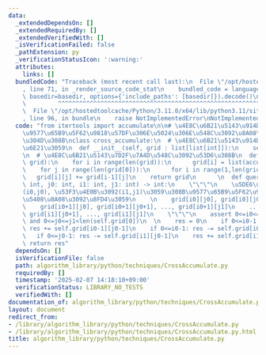 ```yaml
---
data:
  _extendedDependsOn: []
  _extendedRequiredBy: []
  _extendedVerifiedWith: []
  _isVerificationFailed: false
  _pathExtension: py
  _verificationStatusIcon: ':warning:'
  attributes:
    links: []
  bundledCode: "Traceback (most recent call last):\n  File \"/opt/hostedtoolcache/Python/3.11.0/x64/lib/python3.11/site-packages/onlinejudge_verify/documentation/build.py\"\
    , line 71, in _render_source_code_stat\n    bundled_code = language.bundle(stat.path,\
    \ basedir=basedir, options={'include_paths': [basedir]}).decode()\n          \
    \         ^^^^^^^^^^^^^^^^^^^^^^^^^^^^^^^^^^^^^^^^^^^^^^^^^^^^^^^^^^^^^^^^^^^^^^^^^^^^^^^^^\n\
    \  File \"/opt/hostedtoolcache/Python/3.11.0/x64/lib/python3.11/site-packages/onlinejudge_verify/languages/python.py\"\
    , line 96, in bundle\n    raise NotImplementedError\nNotImplementedError\n"
  code: "from itertools import accumulate\n\n# \u4E8C\u6B21\u5143\u914D\u5217\u306E\
    \u9577\u65B9\u5F62\u9818\u57DF\u306E\u5024\u306E\u548C\u3092\u8A08\u7B97\u3067\
    \u304D\u308B\nclass cross_accumulate:\n  # \u4E8C\u6B21\u5143\u914D\u5217\u3092\
    \u6E21\u3059\n  def __init__(self, grid : list[list[int]]):\n    self.grid = self._crossAccumulate(grid)\n\
    \n  # \u4E8C\u6B21\u5143\u7D2F\u7A4D\u548C\u3092\u53D6\u308B\n  def _crossAccumulate(self,\
    \ grid):\n    for i in range(len(grid)):\n      grid[i] = list(accumulate(grid[i]))\n\
    \    for j in range(len(grid[0])):\n      for i in range(1,len(grid)):\n     \
    \   grid[i][j] += grid[i-1][j]\n    return grid\n      \n  def query(self, i0:\
    \ int, j0: int, i1: int, j1: int) -> int:\n    \"\"\"\n    \u5DE6\u4E0A\u3092\
    (i0,j0), \u53F3\u4E0B\u3092(i1,j1)\u3059\u308B\u9577\u65B9\u5F62\u9818\u57DF\u306E\
    \u5408\u8A08\u3092\u8FD4\u3059\n    \n    grid[i0][j0], grid[i0][j0+1], ..., grid[i0][j1]\n\
    \    grid[i0+1][j0], grid[i0+1][j0+1], ..., grid[i0+1][j1]\n    ...\n    grid[i1][j0],\
    \ grid[i1][j0+1], ..., grid[i1][j1]\n    \"\"\"\n    assert 0<=i0<=i1<len(self.grid)\
    \ and 0<=j0<=j1<len(self.grid[0])\n  \n    res = 0\n    if 0<=i0-1 and 0<=j0-1:\
    \ res += self.grid[i0-1][j0-1]\n    if 0<=i0-1: res -= self.grid[i0-1][j1]\n \
    \   if 0<=j0-1: res -= self.grid[i1][j0-1]\n    res += self.grid[i1][j1]\n   \
    \ return res"
  dependsOn: []
  isVerificationFile: false
  path: algorithm_library/python/techniques/CrossAccumulate.py
  requiredBy: []
  timestamp: '2025-02-07 14:18:10+09:00'
  verificationStatus: LIBRARY_NO_TESTS
  verifiedWith: []
documentation_of: algorithm_library/python/techniques/CrossAccumulate.py
layout: document
redirect_from:
- /library/algorithm_library/python/techniques/CrossAccumulate.py
- /library/algorithm_library/python/techniques/CrossAccumulate.py.html
title: algorithm_library/python/techniques/CrossAccumulate.py
---
```

